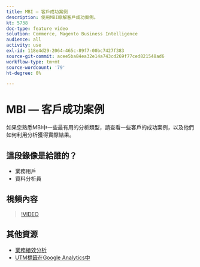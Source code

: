 ```yaml
---
title: MBI — 客戶成功案例
description: 使用MBI瞭解客戶成功案例。
kt: 5738
doc-type: feature video
solution: Commerce, Magento Business Intelligence
audience: all
activity: use
exl-id: 118e4d29-2064-465c-89f7-00bc7427f383
source-git-commit: acee5ba84ea32e14a743cd269f77ced821548ad6
workflow-type: tm+mt
source-wordcount: '79'
ht-degree: 0%

---
```


# MBI — 客戶成功案例

如果您熟悉MBI中一些最有用的分析類型，請查看一些客戶的成功案例，以及他們如何利用分析獲得實際結果。

## 這段錄像是給誰的？

- 業務用戶
- 資料分析員

## 視頻內容

>[!VIDEO](https://video.tv.adobe.com/v/35992?quality=12&learn=on)

## 其他資源

- [業務績效分析](https://docs.magento.com/mbi/data-analyst/analysis/bus-perf-analysis.html)
- [UTM標籤在Google Analytics中](https://docs.magento.com/mbi/best-practices/utm-tagging-google.html)
